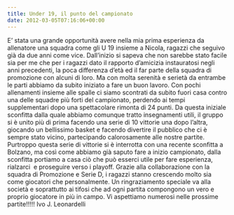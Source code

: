 ```yaml
---
title: Under 19, il punto del campionato
date: 2012-03-05T07:16:06+00:00
---
```


E’ stata una grande opportunità avere nella mia prima esperienza da allenatore una squadra come gli U 19 insieme a Nicola, ragazzi che seguivo già da due anni come vice. Dall’inizio si sapeva che non sarebbe stato facile sia per me che per i ragazzi dato il rapporto d’amicizia instauratosi negli anni precedenti, la poca differenza d’età ed il far parte della squadra di promozione con alcuni di loro. Ma con molta serenità e serietà da entrambe le parti abbiamo da subito iniziato a fare un buon lavoro. Con pochi allenamenti insieme alle spalle ci siamo scontrati da subito fuori casa contro una delle squadre più forti del campionato, perdendo ai tempi supplementari dopo una spettacolare rimonta di 24 punti. Da questa iniziale sconfitta dalla quale abbiamo comunque tratto insegnamenti utili, il gruppo si è unito più di prima facendo una serie di 10 vittorie una dopo l’altra, giocando un bellissimo basket e facendo divertire il pubblico che ci è sempre stato vicino, partecipando calorosamente alle nostre partite. Purtroppo questa serie di vittorie si è interrotta con una recente sconfitta a Bolzano, ma così come abbiamo già saputo fare a inizio campionato, dalla sconfitta portiamo a casa ciò che può esserci utile per fare esperienza, rialzarci  e proseguire verso i playoff. Grazie alla collaborazione con la squadra di Promozione e Serie D, i ragazzi stanno crescendo molto sia come giocatori che personalmente. Un ringraziamento speciale va alla società e soprattutto ai tifosi che ad ogni partita compongono un vero e proprio giocatore in più in campo. Vi aspettiamo numerosi nelle prossime partite!!!!!
Ivo J. Leonardelli